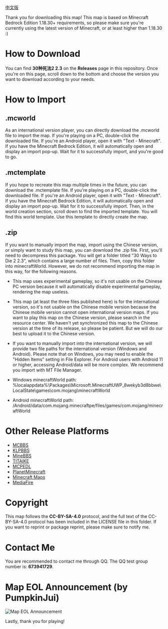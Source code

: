 [中文版](https://github.com/YZBWDLT/Minecraft-Bedrock-World-30-Ways-to-Die-2/blob/main/README.md)

Thank you for downloading this map! This map is based on Minecraft Bedrock Edition 1.18.30+ requirements, so please make sure you're currently using the latest version of Minecraft, or at least higher than 1.18.30 :)

# How to Download
You can find **30种死法2 2.3** on the **Releases** page in this repository. Once you're on this page, scroll down to the bottom and choose the version you want to download according to your needs.

# How to Import

## .mcworld
As an international version player, you can directly download the .mcworld file to import the map. If you're playing on a PC, double-click the downloaded file. If you're an Android player, open it with "Text - Minecraft". If you have the Minecraft Bedrock Edition, it will automatically open and display an import pop-up. Wait for it to successfully import, and you're good to go.

## .mctemplate
If you hope to recreate this map multiple times in the future, you can download the .mctemplate file. If you're playing on a PC, double-click the downloaded file. If you're an Android player, open it with "Text - Minecraft". If you have the Minecraft Bedrock Edition, it will automatically open and display an import pop-up. Wait for it to successfully import. Then, in the world creation section, scroll down to find the imported template. You will find this world template. Use this template to directly create the map.

## .zip
If you want to manually import the map, import using the Chinese version, or simply want to study this map, you can download the .zip file. First, you'll need to decompress this package. You will get a folder titled "30 Ways to Die 2 2.3", which contains a large number of files. Then, copy this folder into minecraftWorld. However, we do not recommend importing the map in this way, for the following reasons.
* This map uses experimental gameplay, so it's not usable on the Chinese PC version because it will automatically disable experimental gameplay, rendering the map useless.
* This map (at least the three files published here) is for the international version, so it's not usable on the Chinese mobile version because the Chinese mobile version cannot open international version maps. If you want to play this map on the Chinese version, please search in the resource center. We haven't yet synchronized this map to the Chinese version at the time of its release, so please be patient. But we will do our best to upload it to the Chinese version.
* If you want to manually import into the international version, we will provide two file paths for the international version (Windows and Android). Please note that on Windows, you may need to enable the "Hidden Items" setting in File Explorer. For Android users with Android 11 or higher, accessing Android/data will be more complex. We recommend you import with MT File Manager.

* Windows minecraftWorld path:  
%localappdata%\Packages\Microsoft.MinecraftUWP_8wekyb3d8bbwe\LocalState\games\com.mojang\minecraftWorld
* Android minecraftWorld path:  
/Android/data/com.mojang.minecraftpe/files/games/com.mojang/minecraftWorld

# Other Release Platforms
- [MCBBS](https://www.mcbbs.net/thread-1344982-1-1.html)
- [KLPBBS](https://klpbbs.com/thread-47490-1-1.html)
- [MineBBS](https://www.minebbs.com/resources/1-18-30-30-2-2-3.6248/)
- [TITAIKE](https://www.titaike.cn/3560.html)
- [MCPEDL](https://mcpedl.com/30-ways-to-die-2/)
- [PlanetMinecraft](https://www.planetminecraft.com/project/30-ways-to-die-2/)
- [Minecraft Maps](https://www.minecraftmaps.com/bedrock-maps/30-ways-to-die-2)
- [MediaFire](https://www.mediafire.com/folder/v4out7kxado7v/30_Ways_to_Die_2_%7C_Minecraft_BE_Map)

# Copyright
This map follows the **CC-BY-SA-4.0** protocol, and the full text of the CC-BY-SA-4.0 protocol has been included in the LICENSE file in this folder. If you want to reprint or package reprint, please make sure to notify me.

# Contact Me
You are recommended to contact me through QQ. The QQ test group number is: **673941729**.

# Map EOL Announcement (by PumpkinJui)
![Map EOL Announcement](https://s2.loli.net/2023/07/25/eRmXnjb83ighqYw.png)

Lastly, thank you for playing!
